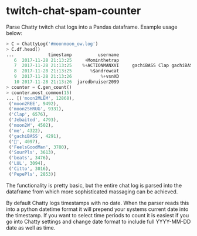 # twitch-chat-spam-counter

Parse Chatty twitch chat logs into a Pandas dataframe. Example usage below:

``` python
> C = ChattyLog('#moonmoon_ow.log')
> C.df.head()
...             timestamp          username                                                 content
   6  2017-11-28 21:13:25     +Mominthetrap                                      D E A D A S S 🅱️
   7  2017-11-28 21:13:25    %+ACTIONMANXVI     gachiBASS Clap gachiBASS Clap gachiBASS Clap g...
   8  2017-11-28 21:13:25       %$andrewcat                                                moon2W
   9  2017-11-28 21:13:26           %+vsnXD                                       D E A D A S S 🅱
   10 2017-11-28 21:13:26  jaredbruiser2099                                           DEAD ASS B
> counter = C.gen_count()
> counter.most_common(15)
... [('moon2MLEM', 12868),
 ('moon2REE', 9492),
 ('moon2SHRUG', 9331),
 ('Clap', 6576),
 ('Jebaited', 4793),
 ('moon2W', 4502),
 ('me', 4322),
 ('gachiBASS', 4291),
 ('🍷', 4097),
 ('FeelsGoodMan', 3780),
 ('SourPls', 3613),
 ('beats', 3476),
 ('LUL', 3094),
 ('Citto', 3016),
 ('PepePls', 2853)]
```

The functionality is pretty basic, but the entire chat log is parsed into the
dataframe from which more sophisticated massaging can be achieved.

By default Chatty logs timestamps with no date. When the parser reads this
into a python datetime format it will prepend your systems current date into
the timestamp. If you want to select time periods to count it is easiest if
you go into Chatty settings and change date format to include full YYYY-MM-DD
date as well as time.



